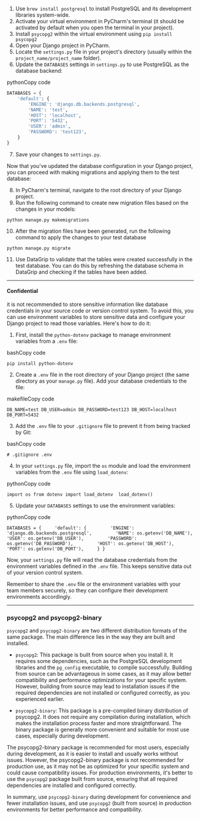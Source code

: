1.  Use `brew install postgresql` to install PostgreSQL and its development libraries system-wide.
2.  Activate your virtual environment in PyCharm's terminal (it should be activated by default when you open the terminal in your project).
3.  Install `psycopg2` within the virtual environment using `pip install psycopg2`
4. Open your Django project in PyCharm.
5.  Locate the `settings.py` file in your project's directory (usually within the `project_name/project_name` folder).
6.  Update the `DATABASES` settings in `settings.py` to use PostgreSQL as the database backend:

pythonCopy code
``` python
DATABASES = {
    'default': {
        'ENGINE': 'django.db.backends.postgresql',
        'NAME': 'test',
        'HOST': 'localhost',
        'PORT': '5432',
        'USER': 'admin',
        'PASSWORD': 'test123',
    }
}
```

7.  Save your changes to `settings.py`.

Now that you've updated the database configuration in your Django project, you can proceed with making migrations and applying them to the test database:

8.  In PyCharm's terminal, navigate to the root directory of your Django project.
9.  Run the following command to create new migration files based on the changes in your models:
```terminal
python manage.py makemigrations
```

10.  After the migration files have been generated, run the following command to apply the changes to your test database
``` terminal
python manage.py migrate
```
11. Use DataGrip to validate that the tables were created successfully in the test database. You can do this by refreshing the database schema in DataGrip and checking if the tables have been added.

---

#### Confidential 
it is not recommended to store sensitive information like database credentials in your source code or version control system. To avoid this, you can use environment variables to store sensitive data and configure your Django project to read those variables. Here's how to do it:

1.  First, install the `python-dotenv` package to manage environment variables from a `.env` file:

bashCopy code

`pip install python-dotenv`

2.  Create a `.env` file in the root directory of your Django project (the same directory as your `manage.py` file). Add your database credentials to the file:

makefileCopy code

`DB_NAME=test DB_USER=admin DB_PASSWORD=test123 DB_HOST=localhost DB_PORT=5432`

3.  Add the `.env` file to your `.gitignore` file to prevent it from being tracked by Git:

bashCopy code

`# .gitignore .env`

4.  In your `settings.py` file, import the `os` module and load the environment variables from the `.env` file using `load_dotenv`:

pythonCopy code

`import os from dotenv import load_dotenv  load_dotenv()`

5.  Update your `DATABASES` settings to use the environment variables:

pythonCopy code

`DATABASES = {     'default': {         'ENGINE': 'django.db.backends.postgresql',         'NAME': os.getenv('DB_NAME'),         'USER': os.getenv('DB_USER'),         'PASSWORD': os.getenv('DB_PASSWORD'),         'HOST': os.getenv('DB_HOST'),         'PORT': os.getenv('DB_PORT'),     } }`

Now, your `settings.py` file will read the database credentials from the environment variables defined in the `.env` file. This keeps sensitive data out of your version control system.

Remember to share the `.env` file or the environment variables with your team members securely, so they can configure their development environments accordingly.

---
### psycopg2 and psycopg2-binary

`psycopg2` and `psycopg2-binary` are two different distribution formats of the same package. The main difference lies in the way they are built and installed.

-   `psycopg2`: This package is built from source when you install it. It requires some dependencies, such as the PostgreSQL development libraries and the `pg_config` executable, to compile successfully. Building from source can be advantageous in some cases, as it may allow better compatibility and performance optimizations for your specific system. However, building from source may lead to installation issues if the required dependencies are not installed or configured correctly, as you experienced earlier.
    
-   `psycopg2-binary`: This package is a pre-compiled binary distribution of psycopg2. It does not require any compilation during installation, which makes the installation process faster and more straightforward. The binary package is generally more convenient and suitable for most use cases, especially during development.
    

The psycopg2-binary package is recommended for most users, especially during development, as it is easier to install and usually works without issues. However, the psycopg2-binary package is not recommended for production use, as it may not be as optimized for your specific system and could cause compatibility issues. For production environments, it's better to use the `psycopg2` package built from source, ensuring that all required dependencies are installed and configured correctly.

In summary, use `psycopg2-binary` during development for convenience and fewer installation issues, and use `psycopg2` (built from source) in production environments for better performance and compatibility.